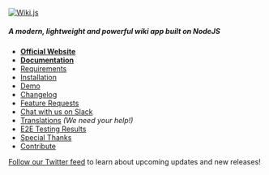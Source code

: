 [![Wiki.js](https://camo.githubusercontent.com/620ef2ce5831c2e1a03aaa55721d0eb9be6c5fb678a284a9dd5ad4976413974f/68747470733a2f2f7374617469632e7265717561726b732e696f2f6c6f676f2f77696b696a732d66756c6c2e737667)](https://camo.githubusercontent.com/620ef2ce5831c2e1a03aaa55721d0eb9be6c5fb678a284a9dd5ad4976413974f/68747470733a2f2f7374617469632e7265717561726b732e696f2f6c6f676f2f77696b696a732d66756c6c2e737667)

##### [](https://github.com/requarks/wiki/blob/main/README.md#a-modern-lightweight-and-powerful-wiki-app-built-on-nodejs)A modern, lightweight and powerful wiki app built on NodeJS

- **[Official Website](https://js.wiki/)**
- **[Documentation](https://docs.requarks.io/)**
- [Requirements](https://docs.requarks.io/install/requirements)
- [Installation](https://docs.requarks.io/install)
- [Demo](https://docs.requarks.io/demo)
- [Changelog](https://github.com/requarks/wiki/releases)
- [Feature Requests](https://feedback.js.wiki/wiki)
- [Chat with us on Slack](https://wiki.requarks.io/slack)
- [Translations](https://docs.requarks.io/dev/translations) _(We need your help!)_
- [E2E Testing Results](https://dashboard.cypress.io/projects/r7qxah/runs)
- [Special Thanks](https://github.com/requarks/wiki/blob/main/README.md#special-thanks)
- [Contribute](https://github.com/requarks/wiki/blob/main/README.md#contributors)

[Follow our Twitter feed](https://twitter.com/requarks) to learn about upcoming updates and new releases!

## [](https://github.com/requarks/wiki/blob/main/README.md#donate)
